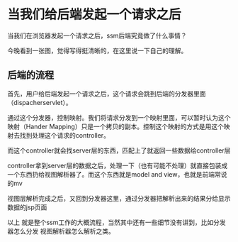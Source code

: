 # 当我们给后端发起一个请求之后

当我们在浏览器发起一个请求之后，ssm后端究竟做了什么事情？

今晚看到一张图，觉得写得挺清晰的，在这里说一下自己的理解。

## 后端的流程
首先，用户给后端发起一个请求之后，这个请求会跳到后端的分发器里面（dispacherservlet）。

通过这个分发器，控制映射。我们将请求分发到一个映射里面，可以暂时认为这个映射（Hander Mapping）只是一个拷贝的副本。控制这个映射的方式是用这个映射去找到处理这个请求的controller。

而这个controller就会找server层的东西，匹配上了就返回一些数据给controller层

controller拿到server层的数据之后，处理一下（也有可能不处理）就直接包装成一个东西扔给视图解析器了。而这个东西就是model and view，也就是前端常说的mv

视图层解析完成之后，又回到分发器这里，通过分发器把解析出来的结果分给显示数据的jsp页面

以上 就是整个ssm工作的大概流程，当然其中还有一些细节没有讲到，比如分发器怎么分发 视图解析器怎么解析之类。
